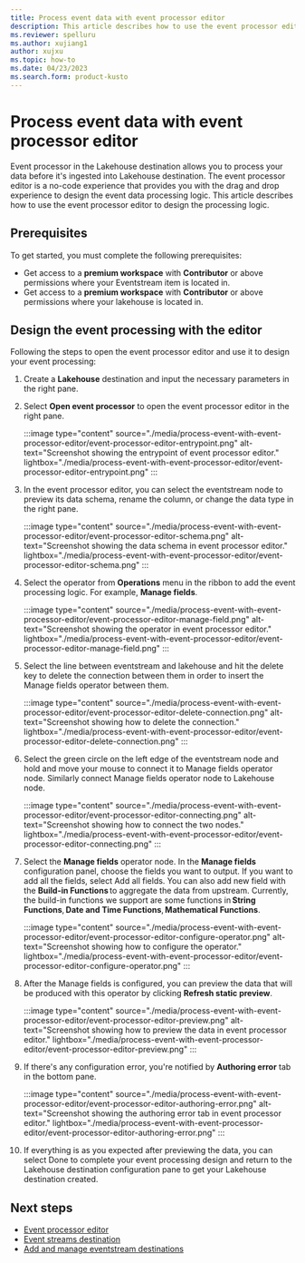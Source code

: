 ```yaml
---
title: Process event data with event processor editor
description: This article describes how to use the event processor editor in an Eventstream item to define the event processing logic.
ms.reviewer: spelluru
ms.author: xujiang1
author: xujxu
ms.topic: how-to
ms.date: 04/23/2023
ms.search.form: product-kusto
---
```


# Process event data with event processor editor

Event processor in the Lakehouse destination allows you to process your data before it's ingested into Lakehouse destination. The event processor editor is a no-code experience that provides you with the drag and drop experience to design the event data processing logic. This article describes how to use the event processor editor to design the processing logic.

## Prerequisites 

To get started, you must complete the following prerequisites:
- Get access to a **premium workspace** with **Contributor** or above permissions where your Eventstream item is located in.
- Get access to a **premium workspace** with **Contributor** or above permissions where your lakehouse is located in.

## Design the event processing with the editor 

Following the steps to open the event processor editor and use it to design your event processing:
1. Create a **Lakehouse** destination and input the necessary parameters in the right pane. 
2. Select **Open event processor** to open the event processor editor in the right pane.

   :::image type="content" source="./media/process-event-with-event-processor-editor/event-processor-editor-entrypoint.png" alt-text="Screenshot showing the entrypoint of event processor editor." lightbox="./media/process-event-with-event-processor-editor/event-processor-editor-entrypoint.png" :::

3. In the event processor editor, you can select the eventstream node to preview its data schema, rename the column, or change the data type in the right pane.

   :::image type="content" source="./media/process-event-with-event-processor-editor/event-processor-editor-schema.png" alt-text="Screenshot showing the data schema in event processor editor." lightbox="./media/process-event-with-event-processor-editor/event-processor-editor-schema.png" :::

4. Select the operator from **Operations** menu in the ribbon to add the event processing logic. For example, **Manage fields**.

   :::image type="content" source="./media/process-event-with-event-processor-editor/event-processor-editor-manage-field.png" alt-text="Screenshot showing the operator in event processor editor." lightbox="./media/process-event-with-event-processor-editor/event-processor-editor-manage-field.png" :::

5. Select the line between eventstream and lakehouse and hit the delete key to delete the connection between them in order to insert the Manage fields operator between them. 

   :::image type="content" source="./media/process-event-with-event-processor-editor/event-processor-editor-delete-connection.png" alt-text="Screenshot showing how to delete the connection." lightbox="./media/process-event-with-event-processor-editor/event-processor-editor-delete-connection.png" :::

6. Select the green circle on the left edge of the eventstream node and hold and move your mouse to connect it to Manage fields operator node. Similarly connect Manage fields operator node to Lakehouse node.

   :::image type="content" source="./media/process-event-with-event-processor-editor/event-processor-editor-connecting.png" alt-text="Screenshot showing how to connect the two nodes." lightbox="./media/process-event-with-event-processor-editor/event-processor-editor-connecting.png" :::

7. Select the **Manage fields** operator node. In the **Manage fields** configuration panel, choose the fields you want to output. If you want to add all the fields, select Add all fields. You can also add new field with the **Build-in Functions** to aggregate the data from upstream. Currently, the build-in functions we support are some functions in **String Functions**, **Date and Time Functions**, **Mathematical Functions**.

   :::image type="content" source="./media/process-event-with-event-processor-editor/event-processor-editor-configure-operator.png" alt-text="Screenshot showing how to configure the operator." lightbox="./media/process-event-with-event-processor-editor/event-processor-editor-configure-operator.png" :::

8. After the Manage fields is configured, you can preview the data that will be produced with this operator by clicking **Refresh static preview**.

   :::image type="content" source="./media/process-event-with-event-processor-editor/event-processor-editor-preview.png" alt-text="Screenshot showing how to preview the data in event processor editor." lightbox="./media/process-event-with-event-processor-editor/event-processor-editor-preview.png" :::

9. If there's any configuration error, you're notified by **Authoring error** tab in the bottom pane.


   :::image type="content" source="./media/process-event-with-event-processor-editor/event-processor-editor-authoring-error.png" alt-text="Screenshot showing the authoring error tab in event processor editor." lightbox="./media/process-event-with-event-processor-editor/event-processor-editor-authoring-error.png" :::

10. If everything is as you expected after previewing the data, you can select Done to complete your event processing design and return to the Lakehouse destination configuration pane to get your Lakehouse destination created.


## Next steps

- [Event processor editor](./event-processor-editor.md)
- [Event streams destination](./event-streams-destination.md) 
- [Add and manage eventstream destinations](./add-manage-eventstream-destinations.md)
